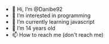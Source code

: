 - 👋 Hi, I’m @Danibe92
- 👀 I’m interested in programming
- 🌱 I’m currently learning javascript
- 💞️ I’m 14 years old
-  📫 How to reach me (don't reach me)

<!---
Danibe92/Danibe92 is a ✨ special ✨ repository because its `README.md` (this file) appears on your GitHub profile.
You can click the Preview link to take a look at your changes.
--->
